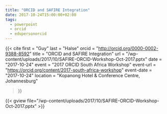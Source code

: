 ```yaml
---
title: "ORCID and SAFIRE Integration"
date: 2017-10-24T15:00:00+02:00
tags:
  - powerpoint
  - orcid
  - edupersonorcid
---
```


{{< cite
    first = "Guy"
    last = "Halse"
    orcid = "http://orcid.org/0000-0002-9388-8592"
    title = "ORCID and SAFIRE Integration"
    url = "/wp-content/uploads/2017/10/SAFIRE-ORCID-Workshop-Oct-2017.pptx"
    date = "2017-10-24"
    event = "2017 ORCID South Africa Workshop"
    event-url = "https://orcid.org/content/2017-south-africa-workshop"
    event-date = "2017-10-24"
    location = "Kopanong Hotel & Conference Centre, Johannesburg"
>}}
<!--more-->

{{< gview file="/wp-content/uploads/2017/10/SAFIRE-ORCID-Workshop-Oct-2017.pptx" >}}
